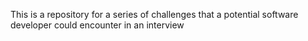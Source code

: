 This is a repository for a series of challenges that a potential software developer could encounter in an interview
